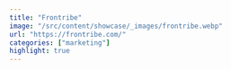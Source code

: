 ```yaml
---
title: "Frontribe"
image: "/src/content/showcase/_images/frontribe.webp"
url: "https://frontribe.com/"
categories: ["marketing"]
highlight: true
---
```

